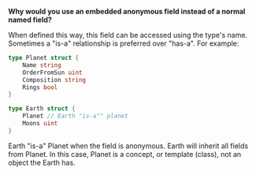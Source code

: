 **Why would you use an embedded anonymous field instead of a normal named field?**

When defined this way, this field can be accessed using the type's name. Sometimes a "is-a" relationship is preferred over "has-a". For example:

```go
type Planet struct {
	Name string
	OrderFromSun uint
	Composition string
	Rings bool
}

type Earth struct {
	Planet // Earth "is-a"" planet
	Moons uint
}
```

Earth "is-a" Planet when the field is anonymous. Earth will inherit all fields from Planet. In this case, Planet is a concept, or template (class), not an object the Earth has.